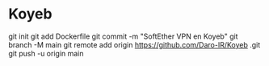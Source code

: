 # Koyeb
git init
git add Dockerfile
git commit -m "SoftEther VPN en Koyeb"
git branch -M main
git remote add origin https://github.com/Daro-IR/Koyeb
.git
git push -u origin main
